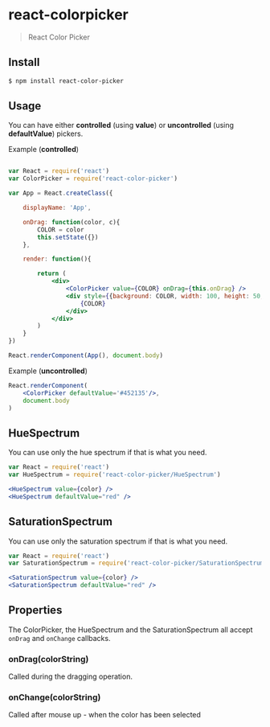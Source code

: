 react-colorpicker
=================

> React Color Picker

## Install

```sh
$ npm install react-color-picker
```

## Usage

You can have either **controlled** (using **value**) or **uncontrolled** (using **defaultValue**) pickers.

Example (**controlled**)
```jsx

var React = require('react')
var ColorPicker = require('react-color-picker')

var App = React.createClass({

    displayName: 'App',

    onDrag: function(color, c){
        COLOR = color
        this.setState({})
    },

    render: function(){

        return (
            <div>
                <ColorPicker value={COLOR} onDrag={this.onDrag} />
                <div style={{background: COLOR, width: 100, height: 50, color: 'white'}}>
                    {COLOR}
                </div>
            </div>
        )
    }
})

React.renderComponent(App(), document.body)

```

Example (**uncontrolled**)
```jsx
React.renderComponent(
    <ColorPicker defaultValue='#452135'/>,
    document.body
)

```


## HueSpectrum

You can use only the hue spectrum if that is what you need.

```jsx
var React = require('react')
var HueSpectrum = require('react-color-picker/HueSpectrum')

<HueSpectrum value={color} />
<HueSpectrum defaultValue="red" />
```

## SaturationSpectrum

You can use only the saturation spectrum if that is what you need.

```jsx
var React = require('react')
var SaturationSpectrum = require('react-color-picker/SaturationSpectrum')

<SaturationSpectrum value={color} />
<SaturationSpectrum defaultValue="red" />
```

## Properties

The ColorPicker, the HueSpectrum and the SaturationSpectrum all accept `onDrag` and `onChange` callbacks.

### onDrag(colorString)

Called during the dragging operation.

### onChange(colorString)

Called after mouse up - when the color has been selected